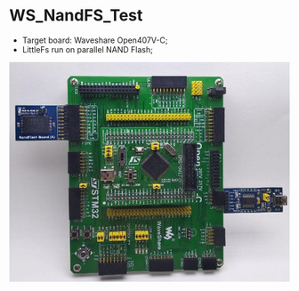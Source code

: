 # WS_NandFS_Test
* Target board: Waveshare Open407V-C;
* LittleFs run on parallel NAND Flash;

![alt text](https://github.com/Mcublog/WS_NandFS_Test/blob/master/img/photo_2019-05-02_22-23-25.jpg)
